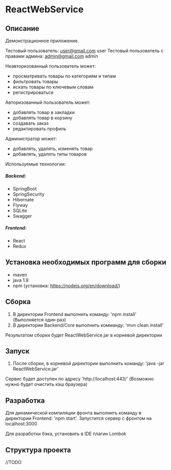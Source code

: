 # ReactWebService

## Описание

Демонстрационное приложение.

Тестовый пользователь: user@gmail.com  user
Тестовый пользователь с правами админа: admin@gmail.com  admin

Неавторизованный пользователь может:
- просматривать товары по категориям и типам
- фильтровать товары
- искать товары по ключевым словам
- регистрироваться

Авторизованный пользователь может:
- добавлять товар в закладки
- добавлять товар в корзину
- создавать заказ
- редактировать профиль

Администратор может:
- добавлять, удалять, изменять товар
- добавлять, удалять типы товаров

Используемые технологии:
##### Backend:
- SpringBoot
- SpringSecurity
- Hibernate
- Flyway
- SQLite
- Swagger

##### Frontend:
- React
- Redux


## Установка необходимых программ для сборки

- maven
- java 1.8
- npm (установка: https://nodejs.org/en/download/)


## Сборка

1. В директории Frontend выполнить команду: 'npm install' (Выполняется один раз)
2. В директории Backend/Core выполнить комманду: 'mvn clean install'

Результатом сборки будет ReactWebService.jar в корневой директории


## Запуск

1. После сборки, в корневой директории выполнить команду:  'java -jar ReactWebService.jar'

 Сервис будет доступен по адресу 'http://localhost:443/'  (Возможно нужно будет очистить кэш браузера)


## Разработка
 
Для динамической компиляции фронта выполнить команду в директории Frontend: 'npm start'. Запустится сервер с фронтом на
localhost:3000

Для разработки бэка, установить в IDE плагин Lombok

## Структура проекта

//TODO